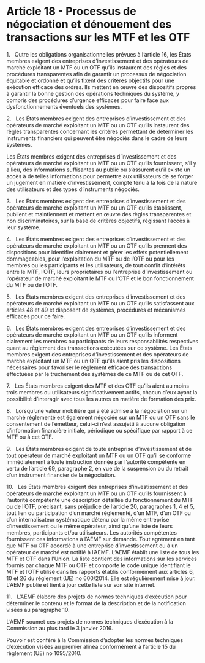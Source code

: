 # Article 18 - Processus de négociation et dénouement des transactions sur les MTF et les OTF


1.   Outre les obligations organisationnelles prévues à l’article 16, les États membres exigent des entreprises d’investissement et des opérateurs de marché exploitant un MTF ou un OTF qu’ils instaurent des règles et des procédures transparentes afin de garantir un processus de négociation équitable et ordonné et qu’ils fixent des critères objectifs pour une exécution efficace des ordres. Ils mettent en œuvre des dispositifs propres à garantir la bonne gestion des opérations techniques du système, y compris des procédures d’urgence efficaces pour faire face aux dysfonctionnements éventuels des systèmes.

2.   Les États membres exigent des entreprises d’investissement et des opérateurs de marché exploitant un MTF ou un OTF qu’ils instaurent des règles transparentes concernant les critères permettant de déterminer les instruments financiers qui peuvent être négociés dans le cadre de leurs systèmes.

Les États membres exigent des entreprises d’investissement et des opérateurs de marché exploitant un MTF ou un OTF qu’ils fournissent, s’il y a lieu, des informations suffisantes au public ou s’assurent qu’il existe un accès à de telles informations pour permettre aux utilisateurs de se forger un jugement en matière d’investissement, compte tenu à la fois de la nature des utilisateurs et des types d’instruments négociés.

3.   Les États membres exigent des entreprises d’investissement et des opérateurs de marché exploitant un MTF ou un OTF qu’ils établissent, publient et maintiennent et mettent en œuvre des règles transparentes et non discriminatoires, sur la base de critères objectifs, régissant l’accès à leur système.

4.   Les États membres exigent des entreprises d’investissement et des opérateurs de marché exploitant un MTF ou un OTF qu’ils prennent des dispositions pour identifier clairement et gérer les effets potentiellement dommageables, pour l’exploitation du MTF ou de l’OTF ou pour les membres ou les participants et les utilisateurs, de tout conflit d’intérêts entre le MTF, l’OTF, leurs propriétaires ou l’entreprise d’investissement ou l’opérateur de marché exploitant le MTF ou l’OTF et le bon fonctionnement du MTF ou de l’OTF.

5.   Les États membres exigent des entreprises d’investissement et des opérateurs de marché exploitant un MTF ou un OTF qu’ils satisfassent aux articles 48 et 49 et disposent de systèmes, procédures et mécanismes efficaces pour ce faire.

6.   Les États membres exigent des entreprises d’investissement et des opérateurs de marché exploitant un MTF ou un OTF qu’ils informent clairement les membres ou participants de leurs responsabilités respectives quant au règlement des transactions exécutées sur ce système. Les États membres exigent des entreprises d’investissement et des opérateurs de marché exploitant un MTF ou un OTF qu’ils aient pris les dispositions nécessaires pour favoriser le règlement efficace des transactions effectuées par le truchement des systèmes de ce MTF ou de cet OTF.

7.   Les États membres exigent des MTF et des OTF qu’ils aient au moins trois membres ou utilisateurs significativement actifs, chacun d’eux ayant la possibilité d’interagir avec tous les autres en matière de formation des prix.

8.   Lorsqu’une valeur mobilière qui a été admise à la négociation sur un marché réglementé est également négociée sur un MTF ou un OTF sans le consentement de l’émetteur, celui-ci n’est assujetti à aucune obligation d’information financière initiale, périodique ou spécifique par rapport à ce MTF ou à cet OTF.

9.   Les États membres exigent de toute entreprise d’investissement et de tout opérateur de marché exploitant un MTF ou un OTF qu’il se conforme immédiatement à toute instruction donnée par l’autorité compétente en vertu de l’article 69, paragraphe 2, en vue de la suspension ou du retrait d’un instrument financier de la négociation.

10.   Les États membres exigent des entreprises d’investissement et des opérateurs de marché exploitant un MTF ou un OTF qu’ils fournissent à l’autorité compétente une description détaillée du fonctionnement du MTF ou de l’OTF, précisant, sans préjudice de l’article 20, paragraphes 1, 4 et 5, tout lien ou participation d’un marché réglementé, d’un MTF, d’un OTF ou d’un internalisateur systématique détenu par la même entreprise d’investissement ou le même opérateur, ainsi qu’une liste de leurs membres, participants et/ou utilisateurs. Les autorités compétentes fournissent ces informations à l’AEMF sur demande. Tout agrément en tant que MTF ou OTF accordé à une entreprise d’investissement ou à un opérateur de marché est notifié à l’AEMF. L’AEMF établit une liste de tous les MTF et OTF dans l’Union. La liste contient des informations sur les services fournis par chaque MTF ou OTF et comporte le code unique identifiant le MTF et l’OTF utilisé dans les rapports établis conformément aux articles 6, 10 et 26 du règlement (UE) no 600/2014. Elle est régulièrement mise à jour. L’AEMF publie et tient à jour cette liste sur son site internet.

11.   L’AEMF élabore des projets de normes techniques d’exécution pour déterminer le contenu et le format de la description et de la notification visées au paragraphe 10.

L’AEMF soumet ces projets de normes techniques d’exécution à la Commission au plus tard le 3 janvier 2016.

Pouvoir est conféré à la Commission d’adopter les normes techniques d’exécution visées au premier alinéa conformément à l’article 15 du règlement (UE) no 1095/2010.
